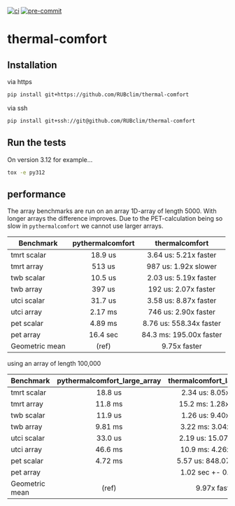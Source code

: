 [![ci](https://github.com/RUBclim/thermal-comfort/actions/workflows/ci.yml/badge.svg)](https://github.com/RUBclim/thermal-comfort/actions/workflows/ci.yml)
[![pre-commit](https://github.com/RUBclim/thermal-comfort/actions/workflows/pre-commit.yaml/badge.svg)](https://github.com/RUBclim/thermal-comfort/actions/workflows/pre-commit.yaml)

# thermal-comfort

## Installation

via https

```bash
pip install git+https://github.com/RUBclim/thermal-comfort
```

via ssh

```bash
pip install git+ssh://git@github.com/RUBclim/thermal-comfort
```

## Run the tests

On version 3.12 for example...

```bash
tox -e py312
```

## performance

The array benchmarks are run on an array 1D-array of length 5000. With longer arrays the
difference improves. Due to the PET-calculation being so slow in `pythermalcomfort` we
cannot use larger arrays.

| Benchmark      | pythermalcomfort |     thermalcomfort      |
| -------------- | :--------------: | :---------------------: |
| tmrt scalar    |     18.9 us      |  3.64 us: 5.21x faster  |
| tmrt array     |      513 us      |  987 us: 1.92x slower   |
| twb scalar     |     10.5 us      |  2.03 us: 5.19x faster  |
| twb array      |      397 us      |  192 us: 2.07x faster   |
| utci scalar    |     31.7 us      |  3.58 us: 8.87x faster  |
| utci array     |     2.17 ms      |  746 us: 2.90x faster   |
| pet scalar     |     4.89 ms      | 8.76 us: 558.34x faster |
| pet array      |     16.4 sec     | 84.3 ms: 195.00x faster |
| Geometric mean |      (ref)       |      9.75x faster       |

using an array of length 100,000

| Benchmark      | pythermalcomfort_large_array | thermalcomfort_large_array |
| -------------- | :--------------------------: | :------------------------: |
| tmrt scalar    |           18.8 us            |   2.34 us: 8.05x faster    |
| tmrt array     |           11.8 ms            |   15.2 ms: 1.28x slower    |
| twb scalar     |           11.9 us            |   1.26 us: 9.40x faster    |
| twb array      |           9.81 ms            |   3.22 ms: 3.04x faster    |
| utci scalar    |           33.0 us            |   2.19 us: 15.07x faster   |
| utci array     |           46.6 ms            |   10.9 ms: 4.26x faster    |
| pet scalar     |           4.72 ms            |  5.57 us: 848.07x faster   |
| pet array      |                              |    1.02 sec +- 0.02 sec    |
| Geometric mean |            (ref)             |        9.97x faster        |

